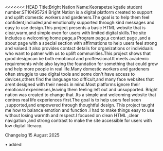 <<<<<<< HEAD
Title:Bright Nation 
Name:Keorapetse kgatle
student number:ST10495724
Bright Nation is a digital platform created to support and uplift  domestic workers and gardeners.The goal is to help them feel confident,included,and emotionally supported through  kind messages and easy to use design.This project presents a basic HTML website that is clear,warm,and simple even for users with limited digital skills.The site includes a welcoming home page,a Program page,a contact page ,and a about page with a special section with affirmations to help users feel strong and valued.It also provides contact details for organizations or individuals who want to patner with us to uplift communities.This project shows that good designcan be both emotional and proffessional.It meets academic requirements while also laying the foundation for something that could grow and help more people in real life.Many domestic workers and gardeners often struggle to use digital tools and some don't have access to devices,others find the language too difficult,and many face websites that arent designed  with their needs in mind.Most platforms ignore their emotional experiences,leaving them feeling left out and unsupported.
Bright nation was created to change that .Its a simple and  welcoming website that centres real life experiences first.The goal is to help users feel seen ,supported,and empowered through thoughtful design.
This project taught me how to balance emotion and function .I had to make things easy to use without losing warmth and respect.I focused on clean HTML ,clear navigation ,and strong contrast to make the site accessible for users with low digital literacy. 


Changelog 15 August 2025

•	added <title> tag: “Bright nation Foundation”.
•	Updated navigation links to include About us, programs, contact and home page 
•	Added mission statement under <h1> to clarify purpose and emotional tone.
•	Created basic HTML structure:<! DOCTYPE html>, <html>, <head>, <body>, and <footer>
18 August 2025
•	Drafted initial heading paragraphs introducing Bright nation’s purpose.

•	Inserted placeholders contact details and copyright footer.
23	August 2025
•	Fixed spelling errors in Empowering (it was empowering), also had a <image></image> instead of <img></img> so that changed too, layout, and meaningful content.
Github link : https://github.com/IIEWFL/wede5020-part-1-ST10495724-Keorapetse-Kgatle.git

GitHub link : https://github.com/IIEWFL/wede5020-part-1-ST10495724-Keorapetse-Kgatle.git
=======
Title: Bright Nation 
Name: Keorapetse Kgatle
Student number:ST10495724
Project Overview
Bright Nation is a digital platform created to support and uplift domestic workers and gardeners. The goal is to help them feel confident, included, and emotionally supported through kind messages and easy to use design.
This project presents a responsive HTML website that is clear, warm, and simple even for users with limited digital skills. The site includes:
•	A welcoming Home page
•	A Program page with icons and impact stats
•	 A Contact page with a form and an integration link to the organisations WhatsApp
•	An About page with a special section featuring team bios and
•	A News page with recent highlights and community stories
•	A Digital Literacy page with learning outcomes and testimonials
•	An Emotional Wellness page offering affirmations, mental health tips, and resilience building support 
Is also provides contact details for organisations or individuals who what to partner with us to uplift communities. The foundation for something that could grow and help more people.
Purpose and Impact
This website displays that superior design can be both emotional and professional. It meets the academic requirements while laying the foundation for something that could grow and help more people.
Many domestic workers and gardeners struggle to use digital tools. Some lack access to devices, others find the language too difficult, and many encounter websites that aren’t designed with their needs in mind. Most platforms ignore their emotional experiences, leaving them feeling excluded and unsupported.
Bright Nation was created to change that. It’s a simple and welcoming website that centres real-life experiences first. The goal is to help users feel seen, supported, and empowered through thoughtful design.
Personal Reflection
This project taught me how to balance emotion and function. I had to make things easy to use without losing warmth and respect. I focused on clean HTML, clear navigation, and sharp contrast to make the site accessible for users with low digital literacy. Every section was designed with empathy and clarity, ensuring that even first-time users could navigate with confidence.
What was used:
•	HTML5 – Semantic structure across all pages
•	CSS – External stylesheet with base rest, typography, layout, and decoration
•	Font Awesome -social media icons (Instagram and TikTok)
•	Responsive Design-Media queries, breakpoints, and relative units
•	GitHub – Version control with details commits and changelog
 Changelog Highlights
•	Linked external stylesheet across all pages
•	Added hero section with overlay and CTA
•	Implemented responsive layout using Flexbox and media queries
•	Styled navigation menu for mobile responsiveness
•	Added impact stats, testimonials, and program highlights
•	Verified layout and typography adjustments across screen sizes
•	Updated image paths and folder structure
•	Added Emotional Wellness page with affirmations and mental health tips
•	Added screenshots and descriptions to README
>>>>>>> 7c7a181d75999b7bc46cbe577aa72ebd6befca37

References
A List Apart. 2025. Emotional Design in UX, [online]
Available at: https://alistapart.com/article/emotional-design/
[Accessed 23 August 2025].
Font Awesome. 2025. Icon Library Documentation, [online]
Available at: https://fontawesome.com/docs
[Accessed 23 August 2025].
Google Web Fundamentals. 2025. Designing for Accessibility, [online]
Available at: https://web.dev/accessibility/
[Accessed 24 August 2025].
MDN Web Docs. 2025. HTML Accessibility, [online]
Available at: https://developer.mozilla.org/en-US/docs/Web/Accessibility
[Accessed 22 August 2025].
MDN Web Docs. 2025. Responsive Design Basics, [online]
Available at: https://developer.mozilla.org/en-US/docs/Learn/CSS/CSS_layout/Responsive_Design
[Accessed 22 August 2025].
w3schools. 1998.Creating a HTML website, 2025. [online]. Available at:  https://www.w3schools.com/html/html_website.asp
[Accessed 19 August 2025].
W3Schools. 1998. CSS Flexbox, 2025. [online]
Available at: https://www.w3schools.com/css/css3_flexbox.asp
[Accessed 20 August 2025].
W3Schools. 1998. CSS Introduction, 2025. [online]
Available at: https://www.w3schools.com/css/css_intro.asp
[Accessed 20 August 2025].
W3Schools. 1998. CSS Media Queries, 2025. [online]
Available at: https://www.w3schools.com/css/css_rwd_mediaqueries.asp
[Accessed 21 August 2025].
W3Schools. 1998. CSS Pseudo-classes, 2025. [online]
Available at: https://www.w3schools.com/css/css_pseudo_classes.asp
[Accessed 21 August 2025].
w3schools.1998.HTML file paths,2025. [online]. Available at: https://www.w3schools.com/html/html_filepaths.asp
[Accessed 15 August 2025].
w3schools.1998.HTML head elements,2025. [online]. Available at:  https://www.w3schools.com/html/html_head.asp
[Accessed 18 August 2025].
w3schools.1998.HTML heading,2025. [online]. Available at:  https://www.w3schools.com/html/html_headings.asp#gsc.tab=0
[Accessed 18 August 2025].
w3schools.1998.HTML layout elements,2025. [online]. Available at: https://www.w3schools.com/html/html_layout.asp
[Accessed 15 August 2025].
w3schools.1998.HTML lists,2025. [online]. Available at: https://www.w3schools.com/html/html_lists.asp
[Accessed 18 August 2025].
w3schools.1998.HTML page title,2025. [online]. Available at: https://www.w3schools.com/html/html_page_title.asp 
[Accessed 18 August 2025].





